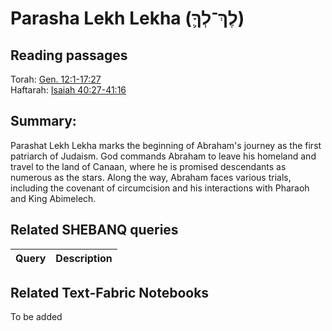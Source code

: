 # Parasha Lekh Lekha (לֶךְ־לְךָ֛)

## Reading passages

Torah: [Gen. 12:1-17:27](https://www.stepbible.org/?q=version=NASB2020|reference=Gen.12:1-17:27&options=HNVUG)<br>
Haftarah: [Isaiah 40:27-41:16](https://www.stepbible.org/?q=version=NASB2020|reference=Isa.40:27-41:16&options=HNVUG)

## Summary:
Parashat Lekh Lekha marks the beginning of Abraham's journey as the first patriarch of Judaism. God commands Abraham to leave his homeland and travel to the land of Canaan, where he is promised descendants as numerous as the stars. Along the way, Abraham faces various trials, including the covenant of circumcision and his interactions with Pharaoh and King Abimelech.

## Related SHEBANQ queries

Query | Description
--- | ---


## Related Text-Fabric Notebooks

To be added
